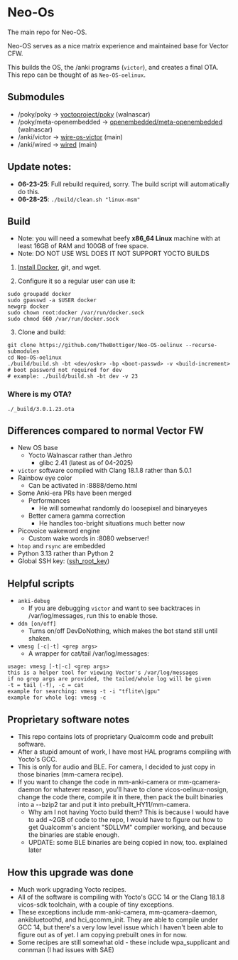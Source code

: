 # Neo-Os

The main repo for Neo-OS.

Neo-OS serves as a nice matrix experience and maintained base for Vector CFW.

This builds the OS, the /anki programs (`victor`), and creates a final OTA. This repo can be thought of as `Neo-OS-oelinux`.

## Submodules

- /poky/poky -> [yoctoproject/poky](https://github.com/yoctoproject/poky) (walnascar)
- /poky/meta-openembedded -> [openembedded/meta-openembedded](https://github.com/openembedded/meta-openembedded) (walnascar)
- /anki/victor -> [wire-os-victor](https://github.com/os-vector/wire-os-victor) (main)
- /anki/wired -> [wired](https://github.com/os-vector/wired) (main)

## Update notes:

- **06-23-25**: Full rebuild required, sorry. The build script will automatically do this.
- **06-28-25**: `./build/clean.sh "linux-msm"`

## Build

- Note: you will need a somewhat beefy **x86_64 Linux** machine with at least 16GB of RAM and 100GB of free space.
- Note: DO NOT USE WSL DOES IT NOT SUPPORT YOCTO BUILDS

1. [Install Docker](https://docs.docker.com/engine/install/), git, and wget.

2. Configure it so a regular user can use it:

```
sudo groupadd docker
sudo gpasswd -a $USER docker
newgrp docker
sudo chown root:docker /var/run/docker.sock
sudo chmod 660 /var/run/docker.sock
```

3. Clone and build:

```
git clone https://github.com/TheBottiger/Neo-OS-oelinux --recurse-submodules
cd Neo-OS-oelinux
./build/build.sh -bt <dev/oskr> -bp <boot-passwd> -v <build-increment>
# boot password not required for dev
# example: ./build/build.sh -bt dev -v 23
```

### Where is my OTA?

`./_build/3.0.1.23.ota`

## Differences compared to normal Vector FW

-   New OS base
    -   Yocto Walnascar rather than Jethro
        -   glibc 2.41 (latest as of 04-2025)
-   `victor` software compiled with Clang 18.1.8 rather than 5.0.1
-   Rainbow eye color
    -   Can be activated in :8888/demo.html
-   Some Anki-era PRs have been merged
    -   Performances
        -   He will somewhat randomly do loosepixel and binaryeyes
    -   Better camera gamma correction
        -   He handles too-bright situations much better now
-   Picovoice wakeword engine
    -   Custom wake words in :8080 webserver!
-   `htop` and `rsync` are embedded
-   Python 3.13 rather than Python 2
-   Global SSH key: ([ssh_root_key](https://raw.githubusercontent.com/kercre123/unlocking-vector/refs/heads/main/ssh_root_key))

## Helpful scripts

-	`anki-debug`
	-	If you are debugging `victor` and want to see backtraces in /var/log/messages, run this to enable those.
-	`ddn [on/off]`
	-	Turns on/off DevDoNothing, which makes the bot stand still until shaken.
-	`vmesg [-c|-t] <grep args>`
	-	A wrapper for cat/tail /var/log/messages:

```
usage: vmesg [-t|-c] <grep args>
this is a helper tool for viewing Vector's /var/log/messages
if no grep args are provided, the tailed/whole log will be given
-t = tail (-f), -c = cat
example for searching: vmesg -t -i "tflite\|gpu"
example for whole log: vmesg -c
```

## Proprietary software notes

-	This repo contains lots of proprietary Qualcomm code and prebuilt software.
-	After a stupid amount of work, I have most HAL programs compiling with Yocto's GCC.
-	This is only for audio and BLE. For camera, I decided to just copy in those binaries (mm-camera recipe).
-	If you want to change the code in mm-anki-camera or mm-qcamera-daemon for whatever reason, you'll have to clone vicos-oelinux-nosign, change the code there, compile it in there, then pack the built binaries into a --bzip2 tar and put it into prebuilt_HY11/mm-camera.
	-	Why am I not having Yocto build them? This is because I would have to add ~2GB of code to the repo, I would have to figure out how to get Qualcomm's ancient "SDLLVM" compiler working, and because the binaries are stable enough.
	-	UPDATE: some BLE binaries are being copied in now, too. explained later

## How this upgrade was done

-	Much work upgrading Yocto recipes.
-	All of the software is compiling with Yocto's GCC 14 or the Clang 18.1.8 vicos-sdk toolchain, with a couple of tiny exceptions.
-	These exceptions include mm-anki-camera, mm-qcamera-daemon, ankibluetoothd, and hci_qcomm_init. They are able to compile under GCC 14, but there's a very low level issue which I haven't been able to figure out as of yet. I am copying prebuilt ones in for now.
-	Some recipes are still somewhat old - these include wpa_supplicant and connman (I had issues with SAE)

